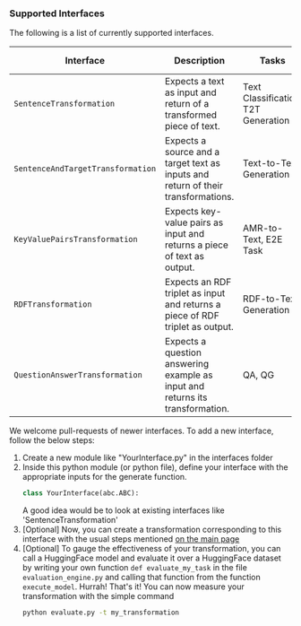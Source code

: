 ### Supported Interfaces

The following is a list of currently supported interfaces. 

| Interface                             | Description                                                                       | Tasks                               | Default Evaluation Models & Datasets
| ----------                            | -----------                                                                       | -----                               | -----
| `SentenceTransformation`              | Expects a text as input and return of a transformed piece of text.                | Text Classification, T2T Generation | ("aychang/roberta-base-imdb", "imdb")
| `SentenceAndTargetTransformation`     | Expects a source and a target text as inputs and return of their transformations. | Text-to-Text Generation             |
| `KeyValuePairsTransformation`         | Expects key-value pairs as input and returns a piece of text as output.           | AMR-to-Text, E2E Task               |
| `RDFTransformation`                   | Expects an RDF triplet as input and returns a piece of RDF triplet as output.     | RDF-to-Text Generation              |
| `QuestionAnswerTransformation`        | Expects a question answering example as input and returns its transformation.     | QA, QG                              | ("mrm8488/bert-tiny-5-finetuned-squadv2", "squad")

We welcome pull-requests of newer interfaces. To add a new interface, follow the below steps:
1) Create a new module like "YourInterface.py" in the interfaces folder
2) Inside this python module (or python file), define your interface with the appropriate inputs for the generate function.
    ```python
    class YourInterface(abc.ABC):
    ``` 
    A good idea would be to look at existing interfaces like 'SentenceTransformation'
3) [Optional] Now, you can create a transformation corresponding to this interface with the usual steps mentioned [on the main page](../README.md)
4) [Optional] To gauge the effectiveness of your transformation, you can call a HuggingFace model and evaluate it over a HuggingFace dataset
by writing your own function `def evaluate_my_task` in the file `evaluation_engine.py` and calling that function from the function `execute_model`.
Hurrah! That's it! You can now measure your transformation with the simple command
    ```bash
    python evaluate.py -t my_transformation
    ```